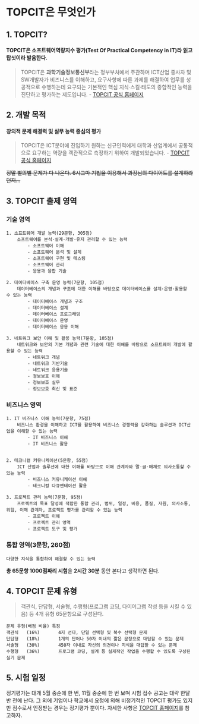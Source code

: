 # TOPCIT은 무엇인가

## 1. TOPCIT?

#### TOPCIT은 소프트웨어역량지수 평가(Test Of Practical Competency in IT)라 읽고 **탑싯**이라 발음한다.

> TOPCIT은 **과학기술정보통신부**라는 정부부처에서 주관하며 ICT산업 종사자 및 SW개발자가 비즈니스를 이해하고, 요구사항에 따른 과제를 해결하여 업무를 성공적으로 수행하는데 요구되는 기본적인 핵심 지식·스킬·태도의 종합적인 능력을 진단하고 평가하는 제도입니다. - [TOPCIT 공식 홈페이지](https://www.topcit.or.kr/info/overview/overview.do)

## 2. 개발 목적

#### 창의적 문제 해결력 및 실무 능력 중심의 평가

> TOPCIT은 ICT분야에 진입하기 원하는 신규인력에게 대학과 산업계에서 공통적으로 요구하는 역량을 객관적으로 측정하기 위하여 개발되었습니다. - [TOPCIT 공식 홈페이지](https://www.topcit.or.kr/info/overview/overview.do)

~~정말 별의별 문제가 다 나온다. 6시그마 기법을 이용해서 과장님의 다이어트를 설계하라던지...~~

## 3. TOPCIT 출제 영역

### 기술 영역

    1. 소프트웨어 개발 능력(29문항, 305점)
        소프트웨어를 분석·설계·개발·유지 관리할 수 있는 능력
            - 소프트웨어 이해
            - 소프트웨어 분석 및 설계
            - 소프트웨어 구현 및 테스팅
            - 소프트웨어 관리
            - 응용과 융합 기술

    2. 데이터베이스 구축 운영 능력(7문항, 105점)
        데이터베이스의 개념과 구조에 대한 이해를 바탕으로 데이터베이스를 설계·운영·활용할 수 있는 능력
            - 데이터베이스 개념과 구조
            - 데이터베이스 설계
            - 데이터베이스 프로그래밍
            - 데이터베이스 운영
            - 데이터베이스 응용 이해

    3. 네트워크 보안 이해 및 활용 능력(7문항, 105점)
        네트워크와 보안의 기본 개념과 관련 기술에 대한 이해를 바탕으로 소프트웨어 개발에 활용할 수 있는 능력
            - 네트워크 개념
            - 네트워크 기반기술
            - 네트워크 응용기술
            - 정보보호 이해
            - 정보보호 실무
            - 정보보호 최신 및 표준

### 비즈니스 영역

    1. IT 비즈니스 이해 능력(7문항, 75점)
        비즈니스 환경을 이해하고 ICT를 활용하여 비즈니스 경쟁력을 강화하는 솔루션과 ICT산업을 이해할 수 있는 능력
            - IT 비즈니스 이해
            - IT 비즈니스 활용


    2. 테크니컬 커뮤니케이션(5문항, 55점)
        ICT 산업과 솔루션에 대한 이해를 바탕으로 이해 관계자와 말·글·매체로 의사소통할 수 있는 능력
            - 비즈니스 커뮤니케이션 이해
            - 테크니컬 다큐멘테이션 활용

    3. 프로젝트 관리 능력(7문항, 95점)
        프로젝트의 목표 달성에 적합한 통합 관리, 범위, 일정, 비용, 품질, 자원, 의사소통, 위험, 이해 관계자, 프로젝트 평가를 관리할 수 있는 능력
            - 프로젝트 이해
            - 프로젝트 관리 영역
            - 프로젝트 도구 및 평가

### 통합 영역(3문항, 260점)
    다양한 지식을 통합하여 해결할 수 있는 능력

**총 65문항 1000점짜리 시험**을 **2시간 30분** 동안 본다고 생각하면 된다.

## 4. TOPCIT 문제 유형

> 객관식, 단답형, 서술형, 수행형(프로그램 코딩, 다이어그램 작성 등을 시킬 수 있음) 등 4개 유형 65문항으로 구성된다.

    문제 유형(배점 비율) 특징
    객관식   (16%)       4지 선다, 단일 선택형 및 복수 선택형 문제
    단답형   (18%)       1개의 단어나 50자 이내의 짧은 문장으로 대답할 수 있는 문제
    서술형   (30%)       450자 이내로 자신의 의견이나 지식을 대답할 수 있는 문제
    수행형   (36%)       프로그램 코딩, 설계 등 실제적인 작업을 수행할 수 있도록 구성된 실기 문제

## 5. 시험 일정

정기평가는 대개 5월 중순에 한 번, 11월 중순에 한 번 보며 시험 접수 공고는 대략 한달 반 전에 난다. 그 외에 기업이나 학교에서 요청에 의해 비정기적인 TOPCIT 평가도 있지만 점수로서 인정받는 경우는 정기평가 뿐이다. 자세한 사항은 [TOPCIT 홈페이지](https://www.topcit.or.kr/receipt/eval/receiptList.do)를 참고하자.